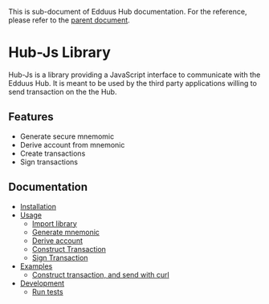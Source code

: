 This is sub-document of Edduus Hub documentation. For the reference, please refer to the [parent document](README.md).

# Hub-Js Library

Hub-Js is a library providing a JavaScript interface to communicate with the Edduus Hub. It is meant to be used by the third party applications willing to send transaction on the the Hub.

## Features

- Generate secure mnemomic
- Derive account from mnemonic
- Create transactions
- Sign transactions

## Documentation

- [Installation](hub-js/documentation#installation)
- [Usage](hub-js/documentation#usage)
  - [Import library](hub-js/documentation#import-library)
  - [Generate mnemonic](hub-js/documentation#generate-mnemonic)
  - [Derive account](hub-js/documentation#derive-account)
  - [Construct Transaction](hub-js/documentation#construct-transaction)
  - [Sign Transaction](hub-js/documentation#sign-transaction)
- [Examples](hub-js/documentation#examples)
  - [Construct transaction, and send with curl](hub-js/documentation#construct-transaction-and-send-with-curl)
- [Development](hub-js/documentation#development)
  - [Run tests](hub-js/documentation#run-tests)
